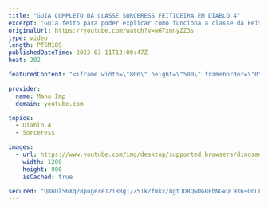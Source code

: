```yaml
---
title: "GUIA COMPLETO DA CLASSE SORCERESS FEITICEIRA EM DIABLO 4"
excerpt: "Guia feito para poder explicar como funciona a classe da Feiticeira em Diablo 4. 00:00 - Intro; 00:27 - Classe Feiticeira; 01:35 ..."
originalUrl: https://youtube.com/watch?v=w6TxnnyZZ3s
type: video
length: PT5M18S
publishedDateTime: 2023-03-11T12:00:47Z
heat: 202

featuredContent: "<iframe width=\"800\" height=\"500\" frameborder=\"0\" src=\"https://www.youtube.com/embed/w6TxnnyZZ3s\" allow=\"accelerometer; autoplay; encrypted-media; gyroscope; picture-in-picture\" allowfullscreen></iframe>"

provider:
  name: Mano Imp
  domain: youtube.com

topics:
  - Diablo 4
  - Sorceress

images:
  - url: https://www.youtube.com/img/desktop/supported_browsers/dinosaur.png
    width: 1200
    height: 800
    isCached: true

secured: "Q86UlS6Xq28pugere12iRRg1/Z5TkZfmkx/8gtJDRQwDGBEbNGxQC9X6+OnLLqDKiARmKmfJDpfvQFY92TTNU6INMYfTnvIfLl8cH+oVKvB0TYpxcx/N83poF2pWmfln6MqxRAAh8C0LG0C2nBOTgVUa7z6BtHE75NWpZncgL58mHNSUUikdzUwQFMf7C9kri3EGKZfJHUZGePbtIyszHhGb1At53A2Y6SWYx8if+X4JSThHRgT2BAsqZCA8KUl4TloBv/K2XyVt01MV9r82yksSRTqDq9z8WR5XdnZbDVHJ8H3haBkutEOVXNrzgW8C+nDLiUdzEjHqrb87FTrQ1nhGloEiAR1wuXo/3nhLcGsrgLjowpA0zvn9Bm5Dhrhk1zoxbnFiAAfJUUBx17+qFw==;TB+ynuboPeXty/0fmHFCeA=="
---
```


